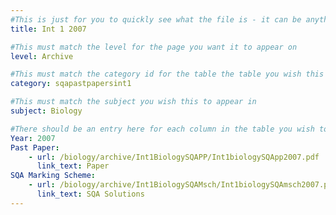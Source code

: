 ```yaml
---
#This is just for you to quickly see what the file is - it can be anything you want
title: Int 1 2007

#This must match the level for the page you want it to appear on
level: Archive

#This must match the category id for the table the table you wish this to appear in
category: sqapastpapersint1

#This must match the subject you wish this to appear in
subject: Biology

#There should be an entry here for each column in the table you wish to populate:
Year: 2007
Past Paper:
    - url: /biology/archive/Int1BiologySQAPP/Int1biologySQApp2007.pdf
      link_text: Paper
SQA Marking Scheme:
    - url: /biology/archive/Int1BiologySQAMsch/Int1biologySQAmsch2007.pdf
      link_text: SQA Solutions
---
```



